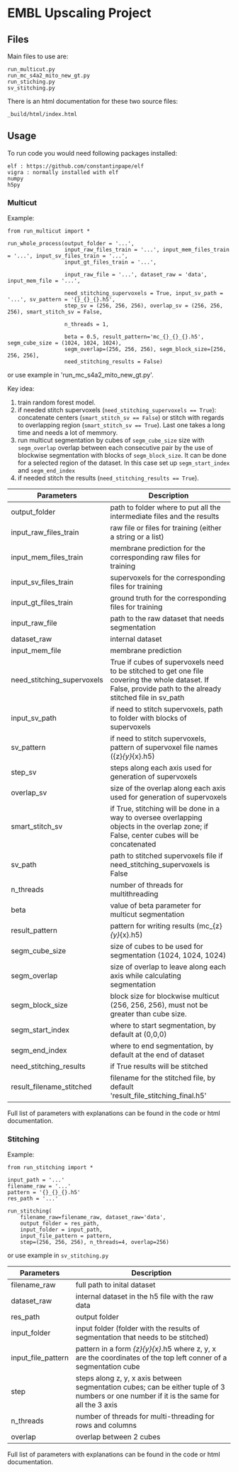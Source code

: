 # EMBL Upscaling Project

## Files 

Main files to use are: 
```
run_multicut.py
run_mc_s4a2_mito_new_gt.py
run_stiching.py
sv_stitching.py
```

There is an html documentation for these two source files: 
```
_build/html/index.html
```

## Usage 
To run code you would need following packages installed: 
```
elf : https://github.com/constantinpape/elf
vigra : normally installed with elf 
numpy
h5py 
```
### Multicut 
Example: 
```
from run_multicut import * 

run_whole_process(output_folder = '...',
                  input_raw_files_train = '...', input_mem_files_train = '...', input_sv_files_train = '...', 
                  input_gt_files_train = '...',
                  
                  input_raw_file = '...', dataset_raw = 'data', input_mem_file = '...',

                  need_stitching_supervoxels = True, input_sv_path = '...', sv_pattern = '{}_{}_{}.h5',
                  step_sv = (256, 256, 256), overlap_sv = (256, 256, 256), smart_stitch_sv = False,
                   
                  n_threads = 1, 

                  beta = 0.5, result_pattern='mc_{}_{}_{}.h5', segm_cube_size = (1024, 1024, 1024),
                  segm_overlap=(256, 256, 256), segm_block_size=[256, 256, 256], 
                  need_stitching_results = False)
```
or use example in 'run_mc_s4a2_mito_new_gt.py'. 

Key idea:  
1. train random forest model. 
1. if needed stitch supervoxels (`need_stitching_supervoxels == True`): concatenate centers (`smart_stitch_sv == False`) or stitch with regards to overlapping region (`smart_stitch_sv == True`). Last one takes a long time and needs a lot of memmory.
1. run multicut segmentation by cubes of `segm_cube_size` size with `segm_overlap` overlap between each consecutive pair by the use of blockwise segmentation with blocks of `segm_block_size`. It can be done for a selected region of the dataset. In this case set up `segm_start_index` and `segm_end_index`
1. if needed stitch the results (`need_stitching_results == True`). 

Parameters | Description 
-----------|------------
output_folder | path to folder where to put all the intermediate files and the results
input_raw_files_train | raw file or files for training (either a string or a list)
input_mem_files_train | membrane prediction for the corresponding raw files for training
input_sv_files_train | supervoxels for the corresponding files for training
input_gt_files_train | ground truth for the corresponding files for training
input_raw_file | path to the raw dataset that needs segmentation
dataset_raw | internal dataset
input_mem_file | membrane prediction
need_stitching_supervoxels | True if cubes of supervoxels need to be stitched to get one file covering the whole dataset. If False, provide path to the already stitched file in sv_path
input_sv_path | if need to stitch supervoxels, path to folder with blocks of supervoxels
sv_pattern | if need to stitch supervoxels, pattern of supervoxel file names ({z}_{y}_{x}.h5)
step_sv | steps along each axis used for generation of supervoxels
overlap_sv | size of the overlap along each axis used for generation of supervoxels
smart_stitch_sv | if True, stitching will be done in a way to oversee overlapping objects in the overlap zone; if False, center cubes will be concatenated
sv_path | path to stitched supervoxels file if need_stitching_supervoxels is False 
n_threads | number of threads for multithreading
beta | value of beta parameter for multicut segmentation
result_pattern | pattern for writing results (mc_{z}_{y}_{x}.h5)
segm_cube_size | size of cubes to be used for segmentation (1024, 1024, 1024)
segm_overlap | size of overlap to leave along each axis while calculating segmentation
segm_block_size | block size for blockwise multicut (256, 256, 256), must not be greater than cube size.
segm_start_index | where to start segmentation, by default at (0,0,0)
segm_end_index | where to end segmentation, by default at the end of dataset
need_stitching_results | if True results will be stitched
result_filename_stitched | filename for the stitched file, by default 'result_file_stitching_final.h5'

Full list of parameters with explanations can be found in the code or html documentation.


### Stitching 
Example: 
```
from run_stitching import *

input_path = '...'
filename_raw = '...'
pattern = '{}_{}_{}.h5'
res_path = '...'

run_stitching(
    filename_raw=filename_raw, dataset_raw='data',
    output_folder = res_path,
    input_folder = input_path,
    input_file_pattern = pattern,
    step=(256, 256, 256), n_threads=4, overlap=256)
```
or use example in `sv_stitching.py`

Parameters | Description 
-----------|------------
filename_raw | full path to inital dataset
dataset_raw | internal dataset in the h5 file with the raw data
res_path | output folder
input_folder | input folder (folder with the results of segmentation that needs to be stitched)
input_file_pattern | pattern in a form *{z}_{y}_{x}*.h5 where z, y, x are the coordinates of the top left conner of a segmentation cube
step | steps along z, y, x axis between segmentation cubes; can be either tuple of 3 numbers or one number if it is the same for all the 3 axis
n_threads | number of threads for multi-threading for rows and columns
overlap | overlap between 2 cubes

Full list of parameters with explanations can be found in the code or html documentation.      
